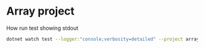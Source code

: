 # Array project

How run test showing stdout

```bash
dotnet watch test --logger:"console;verbosity=detailed" --project array_test/array_test.csproj
```
